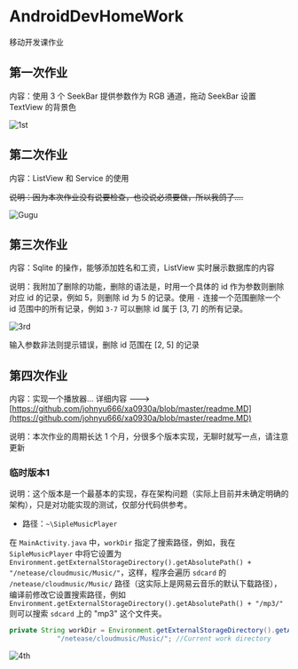 # AndroidDevHomeWork
移动开发课作业

## 第一次作业
内容：使用 3 个 SeekBar 提供参数作为 RGB 通道，拖动 SeekBar 设置 TextView 的背景色



![1st](https://res.cloudinary.com/evidence0john/image/upload/v1538392799/ADHW/1st.png)

## 第二次作业
内容：ListView 和 Service 的使用

~~说明：因为本次作业没有说要检查，也没说必须要做，所以我鸽了....~~

![Gugu](https://res.cloudinary.com/evidence0john/image/upload/v1538146418/ADHW/timg.jpg)

## 第三次作业
内容：Sqlite 的操作，能够添加姓名和工资，ListView 实时展示数据库的内容

说明：我附加了删除的功能，删除的语法是，时用一个具体的 id 作为参数则删除对应 id 的记录，例如 5，则删除 id 为 5 的记录。使用 `-` 连接一个范围删除一个 id 范围中的所有记录，例如 `3-7` 可以删除 id 属于 [3, 7] 的所有记录。

![3rd](https://res.cloudinary.com/evidence0john/image/upload/v1538392800/ADHW/3nd.png)

输入参数非法则提示错误，删除 id 范围在 [2, 5] 的记录

## 第四次作业
内容：实现一个播放器...
详细内容 ---> [https://github.com/johnyu666/xa0930a/blob/master/readme.MD](https://github.com/johnyu666/xa0930a/blob/master/readme.MD)

说明：本次作业的周期长达 1 个月，分很多个版本实现，无聊时就写一点，请注意更新

### 临时版本1

说明：这个版本是一个最基本的实现，存在架构问题（实际上目前并未确定明确的架构），只是对功能实现的测试，仅部分代码供参考。
* 路径：`~\SipleMusicPlayer`

在 `MainActivity.java` 中，`workDir` 指定了搜索路径，例如，我在 `SipleMusicPlayer` 中将它设置为 `Environment.getExternalStorageDirectory().getAbsolutePath() + "/netease/cloudmusic/Music/"`，这样，程序会遍历 `sdcard` 的 `/netease/cloudmusic/Music/` 路径（这实际上是网易云音乐的默认下载路径），编译前修改它设置搜索路径，例如 `Environment.getExternalStorageDirectory().getAbsolutePath() + "/mp3/"` 则可以搜索 `sdcard` 上的 "mp3" 这个文件夹。

```java
private String workDir = Environment.getExternalStorageDirectory().getAbsolutePath() +
            "/netease/cloudmusic/Music/"; //Current work directory
```

![4th](https://res.cloudinary.com/evidence0john/image/upload/v1538394422/4thsimple_insqhr.png)

